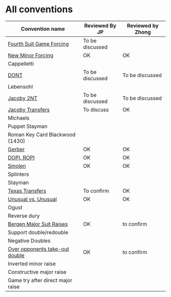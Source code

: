 # All conventions

| Convention name | Reviewed By JP | Reviewed by Zhong |
| --- | --- | --- |
| [Fourth Suit Game Forcing](fourth_suit_forcing.md) | To be discussed | |
| [New Minor Forcing](new-minor-forcing.md) | OK | OK|
| Cappelletti | | |
| [DONT](dont.md) | To be discussed | To be discussed|
| Lebensohl | | |
| [Jacoby 2NT](jacoby-2nt.md) | To be discussed |To be discussed |
| [Jacoby Transfers](jacoby-transfers.md) | To discuss |OK |
| Michaels | | |
| Puppet Stayman | | |
| Roman Key Card Blackwood (1430) | | |
| [Gerber](gerber.md) | OK | OK|
| [DOPI, ROPI](dopi.md) | OK | OK|
| [Smolen](smolen.md) | OK |OK |
| Splinters | | |
| Stayman | | |
| [Texas Transfers](texas-transfers.md) |To confirm |OK |
| [Unusual vs. Unusual](unusual-over-unusual.md) | OK |OK |
| Ogust | | |
| Reverse dury | | |
| [Bergen Major Suit Raises](bergen.md) | OK | to confirm |
| Support double/redouble | | |
| Negative Doubles | | |
| [Over opponents take-out double](over-opponents-take-out-double.md) | OK | to confirm |
| Inverted minor raise | | |
| Constructive major raise | | |
| Game try after direct major raise | | |
